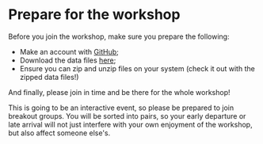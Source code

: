 # Prepare for the workshop

Before you join the workshop, make sure you prepare the following:

- Make an account with [GitHub](https://github.com/join);
- Download the data files [here](https://github.com/meronvermaas/2022-06-23-DCC-project-management/raw/main/data/datafiles.zip);
- Ensure you can zip and unzip files on your system (check it out with the zipped data files!)

And finally, please join in time and be there for the whole workshop! 

This is going to be an interactive event, so please be prepared to join breakout groups. You will be sorted into pairs, so your early departure or late arrival will not just interfere with your own enjoyment of the workshop, but also affect someone else's.
